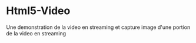 # Html5-Video
Une demonstration de la video en streaming et capture image d'une portion de la video en streaming
